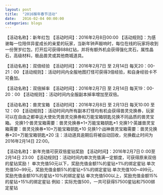 ```yaml
---
layout: post
title:  "2016猴年春节活动"
date:   2016-02-04 00:00:00
categories: blogs
---
```


<div class="post-content">
<!--more-->

<p>
【活动名称】：新年红包
【活动时间】：2016年2月8日00:00
【活动规则】：为感谢每一位陪伴异星成长的亲爱的玩家，当新年钟声敲响时，每位在线的玩家将收到一份贺岁红包，打开后可获得688红钻，并将有额外机会获得强化灵石，属性晶石，高级材料，极品兽灵或其他商城道具。
</p>

<p>
【活动名称】：双倍经验
【活动时间】：2016年2月7日 至 2月14日 每天20：00-21：00 
【活动规则】：活动时间内全服地图打怪可获得3倍经验，和自身经验卡不可叠加。
</p>

<p>
【活动名称】：双倍掉率
【活动时间】：2016年2月7日 至 2月14日 每天19：00-20：00 
【活动规则】：活动时间内全服副本掉率增加至双倍。
</p>

<p>
【活动名称】：兽灵宝箱
【活动时间】：2016年2月8日 至 2月13日 每天10:00 至12：00
【活动规则】：活动时间内所有副本打怪均有机会获得兽灵兑换券，玩家可以在自由之都幸运大使处凭兽灵兑换券和万能宝箱钥匙兑换不同品质的兽灵宝箱。
兑换1个兽灵宝箱需要：兽灵兑换券*1+万能宝箱钥匙*1
兑换1个英雄兽灵宝箱需要：兽灵兑换券*10+万能宝箱钥匙*10
兑换1个战神兽灵宝箱需要：兽灵兑换券*20+万能宝箱钥匙*20
注：活动道具逾期后将被自动回收，兑换截止时间为2016年2月14日 22:00。
</p>

<p>
【活动名称】：新年充值可获双倍星钻奖励
【活动时间】：2016年2月7日０:00至 2月14日 23:00
【活动规则】：活动时间内单次充值满一定额度，可获得原来双倍的星钻奖励！
 单次充值50元以下，奖励充值金额1%的星钻+1%的绑定星钻
 单次充值50~99元，奖励充值金额5%的星钻+5%的绑定星钻
 单次充值100~499元，奖励充值金额10%的星钻+10%的绑定星钻
 单次充值500以上，奖励充值金额15%的星钻+15%的绑定星钻
 例如：实际充值500，一共可获得57500星钻和7500绑定星钻
</p>

</div>